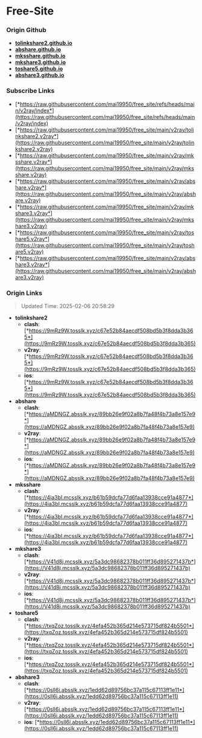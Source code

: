 # Free-Site

### Origin Github

- [**tolinkshare2.github.io**](https://github.com/tolinkshare2/tolinkshare2.github.io)
- [**abshare.github.io**](https://github.com/abshare/abshare.github.io)
- [**mksshare.github.io**](https://github.com/mksshare/mksshare.github.io)
- [**mkshare3.github.io**](https://github.com/mkshare3/mkshare3.github.io)
- [**toshare5.github.io**](https://github.com/toshare5/toshare5.github.io)
- [**abshare3.github.io**](https://github.com/abshare3/abshare3.github.io)

### Subscribe Links

- [*https://raw.githubusercontent.com/mai19950/free_site/refs/heads/main/v2ray/index*](https://raw.githubusercontent.com/mai19950/free_site/refs/heads/main/v2ray/index)
- [*https://raw.githubusercontent.com/mai19950/free_site/main/v2ray/tolinkshare2.v2ray*](https://raw.githubusercontent.com/mai19950/free_site/main/v2ray/tolinkshare2.v2ray)
- [*https://raw.githubusercontent.com/mai19950/free_site/main/v2ray/mksshare.v2ray*](https://raw.githubusercontent.com/mai19950/free_site/main/v2ray/mksshare.v2ray)
- [*https://raw.githubusercontent.com/mai19950/free_site/main/v2ray/abshare.v2ray*](https://raw.githubusercontent.com/mai19950/free_site/main/v2ray/abshare.v2ray)
- [*https://raw.githubusercontent.com/mai19950/free_site/main/v2ray/mkshare3.v2ray*](https://raw.githubusercontent.com/mai19950/free_site/main/v2ray/mkshare3.v2ray)
- [*https://raw.githubusercontent.com/mai19950/free_site/main/v2ray/toshare5.v2ray*](https://raw.githubusercontent.com/mai19950/free_site/main/v2ray/toshare5.v2ray)
- [*https://raw.githubusercontent.com/mai19950/free_site/main/v2ray/abshare3.v2ray*](https://raw.githubusercontent.com/mai19950/free_site/main/v2ray/abshare3.v2ray)

### Origin Links

> Updated Time: 2025-02-06 20:58:29

- **tolinkshare2**
  - **clash**: [*https://9mRz9W.tosslk.xyz/c67e52b84aecdf508bd5b3f8dda3b365*](https://9mRz9W.tosslk.xyz/c67e52b84aecdf508bd5b3f8dda3b365)
  - **v2ray**: [*https://9mRz9W.tosslk.xyz/c67e52b84aecdf508bd5b3f8dda3b365*](https://9mRz9W.tosslk.xyz/c67e52b84aecdf508bd5b3f8dda3b365)
  - **ios**: [*https://9mRz9W.tosslk.xyz/c67e52b84aecdf508bd5b3f8dda3b365*](https://9mRz9W.tosslk.xyz/c67e52b84aecdf508bd5b3f8dda3b365)
- **abshare**
  - **clash**: [*https://aMDNGZ.absslk.xyz/89bb26e9f02a8b7fa48f4b73a8e157e9*](https://aMDNGZ.absslk.xyz/89bb26e9f02a8b7fa48f4b73a8e157e9)
  - **v2ray**: [*https://aMDNGZ.absslk.xyz/89bb26e9f02a8b7fa48f4b73a8e157e9*](https://aMDNGZ.absslk.xyz/89bb26e9f02a8b7fa48f4b73a8e157e9)
  - **ios**: [*https://aMDNGZ.absslk.xyz/89bb26e9f02a8b7fa48f4b73a8e157e9*](https://aMDNGZ.absslk.xyz/89bb26e9f02a8b7fa48f4b73a8e157e9)
- **mksshare**
  - **clash**: [*https://4ia3bI.mcsslk.xyz/b61b59dcfa77d6faa13938cce91a4877*](https://4ia3bI.mcsslk.xyz/b61b59dcfa77d6faa13938cce91a4877)
  - **v2ray**: [*https://4ia3bI.mcsslk.xyz/b61b59dcfa77d6faa13938cce91a4877*](https://4ia3bI.mcsslk.xyz/b61b59dcfa77d6faa13938cce91a4877)
  - **ios**: [*https://4ia3bI.mcsslk.xyz/b61b59dcfa77d6faa13938cce91a4877*](https://4ia3bI.mcsslk.xyz/b61b59dcfa77d6faa13938cce91a4877)
- **mkshare3**
  - **clash**: [*https://V41d8j.mcsslk.xyz/5a3dc98682378b011ff36d895271437b*](https://V41d8j.mcsslk.xyz/5a3dc98682378b011ff36d895271437b)
  - **v2ray**: [*https://V41d8j.mcsslk.xyz/5a3dc98682378b011ff36d895271437b*](https://V41d8j.mcsslk.xyz/5a3dc98682378b011ff36d895271437b)
  - **ios**: [*https://V41d8j.mcsslk.xyz/5a3dc98682378b011ff36d895271437b*](https://V41d8j.mcsslk.xyz/5a3dc98682378b011ff36d895271437b)
- **toshare5**
  - **clash**: [*https://txqZoz.tosslk.xyz/4efa452b365d214e573715df824b5501*](https://txqZoz.tosslk.xyz/4efa452b365d214e573715df824b5501)
  - **v2ray**: [*https://txqZoz.tosslk.xyz/4efa452b365d214e573715df824b5501*](https://txqZoz.tosslk.xyz/4efa452b365d214e573715df824b5501)
  - **ios**: [*https://txqZoz.tosslk.xyz/4efa452b365d214e573715df824b5501*](https://txqZoz.tosslk.xyz/4efa452b365d214e573715df824b5501)
- **abshare3**
  - **clash**: [*https://0sll6i.absslk.xyz/1edd62d89756bc37a115c67113ff1e11*](https://0sll6i.absslk.xyz/1edd62d89756bc37a115c67113ff1e11)
  - **v2ray**: [*https://0sll6i.absslk.xyz/1edd62d89756bc37a115c67113ff1e11*](https://0sll6i.absslk.xyz/1edd62d89756bc37a115c67113ff1e11)
  - **ios**: [*https://0sll6i.absslk.xyz/1edd62d89756bc37a115c67113ff1e11*](https://0sll6i.absslk.xyz/1edd62d89756bc37a115c67113ff1e11)
